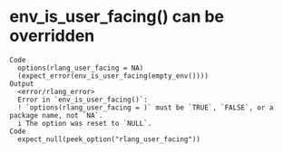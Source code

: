 # env_is_user_facing() can be overridden

    Code
      options(rlang_user_facing = NA)
      (expect_error(env_is_user_facing(empty_env())))
    Output
      <error/rlang_error>
      Error in `env_is_user_facing()`:
      ! `options(rlang_user_facing = )` must be `TRUE`, `FALSE`, or a package name, not `NA`.
      i The option was reset to `NULL`.
    Code
      expect_null(peek_option("rlang_user_facing"))

